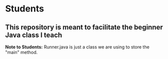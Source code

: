 # Students 
## **This repository is meant to facilitate the beginner Java class I teach**

**Note to Students:**
Runner.java is just a class we are using to store the "main" method.
